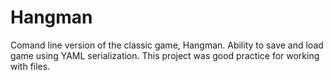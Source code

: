 # Hangman

Comand line version of the classic game, Hangman. Ability to save and load game using YAML serialization. This project was good practice for working with files.

